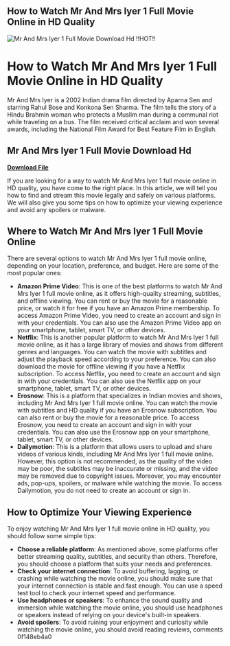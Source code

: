 ## How to Watch Mr And Mrs Iyer 1 Full Movie Online in HD Quality

 
![Mr And Mrs Iyer 1 Full Movie Download Hd !!HOT!!](https://c.saavncdn.com/013/Mr-and-Mrs-Iyer-Hindi-2017-20171120064557-500x500.jpg)

 
# How to Watch Mr And Mrs Iyer 1 Full Movie Online in HD Quality
 
Mr And Mrs Iyer is a 2002 Indian drama film directed by Aparna Sen and starring Rahul Bose and Konkona Sen Sharma. The film tells the story of a Hindu Brahmin woman who protects a Muslim man during a communal riot while traveling on a bus. The film received critical acclaim and won several awards, including the National Film Award for Best Feature Film in English.
 
## Mr And Mrs Iyer 1 Full Movie Download Hd


[**Download File**](https://www.google.com/url?q=https%3A%2F%2Furllio.com%2F2tKWEq&sa=D&sntz=1&usg=AOvVaw1pSYeL18jJvdy_hiC_Lh_X)

 
If you are looking for a way to watch Mr And Mrs Iyer 1 full movie online in HD quality, you have come to the right place. In this article, we will tell you how to find and stream this movie legally and safely on various platforms. We will also give you some tips on how to optimize your viewing experience and avoid any spoilers or malware.
 
## Where to Watch Mr And Mrs Iyer 1 Full Movie Online
 
There are several options to watch Mr And Mrs Iyer 1 full movie online, depending on your location, preference, and budget. Here are some of the most popular ones:
 
- **Amazon Prime Video**: This is one of the best platforms to watch Mr And Mrs Iyer 1 full movie online, as it offers high-quality streaming, subtitles, and offline viewing. You can rent or buy the movie for a reasonable price, or watch it for free if you have an Amazon Prime membership. To access Amazon Prime Video, you need to create an account and sign in with your credentials. You can also use the Amazon Prime Video app on your smartphone, tablet, smart TV, or other devices.
- **Netflix**: This is another popular platform to watch Mr And Mrs Iyer 1 full movie online, as it has a large library of movies and shows from different genres and languages. You can watch the movie with subtitles and adjust the playback speed according to your preference. You can also download the movie for offline viewing if you have a Netflix subscription. To access Netflix, you need to create an account and sign in with your credentials. You can also use the Netflix app on your smartphone, tablet, smart TV, or other devices.
- **Erosnow**: This is a platform that specializes in Indian movies and shows, including Mr And Mrs Iyer 1 full movie online. You can watch the movie with subtitles and HD quality if you have an Erosnow subscription. You can also rent or buy the movie for a reasonable price. To access Erosnow, you need to create an account and sign in with your credentials. You can also use the Erosnow app on your smartphone, tablet, smart TV, or other devices.
- **Dailymotion**: This is a platform that allows users to upload and share videos of various kinds, including Mr And Mrs Iyer 1 full movie online. However, this option is not recommended, as the quality of the video may be poor, the subtitles may be inaccurate or missing, and the video may be removed due to copyright issues. Moreover, you may encounter ads, pop-ups, spoilers, or malware while watching the movie. To access Dailymotion, you do not need to create an account or sign in.

## How to Optimize Your Viewing Experience
 
To enjoy watching Mr And Mrs Iyer 1 full movie online in HD quality, you should follow some simple tips:

- **Choose a reliable platform**: As mentioned above, some platforms offer better streaming quality, subtitles, and security than others. Therefore, you should choose a platform that suits your needs and preferences.
- **Check your internet connection**: To avoid buffering, lagging, or crashing while watching the movie online, you should make sure that your internet connection is stable and fast enough. You can use a speed test tool to check your internet speed and performance.
- **Use headphones or speakers**: To enhance the sound quality and immersion while watching the movie online, you should use headphones or speakers instead of relying on your device's built-in speakers.
- **Avoid spoilers**: To avoid ruining your enjoyment and curiosity while watching the movie online, you should avoid reading reviews, comments 0f148eb4a0
